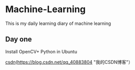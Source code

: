 # Machine-Learning
This is my daily learning diary of machine learning

## Day one
Install OpenCV+ Python in Ubuntu

[csdn]:https://blog.csdn.net/qq_40883804 "我的CSDN博客"
[boke]:https://www.cnblogs.com/JeremyRin/ "我的CSDN博客"
[jianshu]:https://www.jianshu.com/u/104cc4bfc106 "我的CSDN博客"
[csdn](https://blog.csdn.net/qq_40883804 "我的CSDN博客"）
